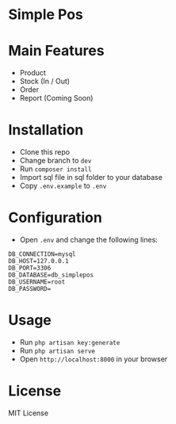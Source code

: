 # Simple Pos


# Main Features
- Product
- Stock (In / Out)
- Order
- Report (Coming Soon)


# Installation
- Clone this repo
- Change branch to `dev`
- Run `composer install`
- Import sql file in sql folder to your database
- Copy `.env.example` to `.env`

# Configuration
- Open `.env` and change the following lines:
```
DB_CONNECTION=mysql
DB_HOST=127.0.0.1
DB_PORT=3306
DB_DATABASE=db_simplepos
DB_USERNAME=root
DB_PASSWORD=
```



# Usage
- Run `php artisan key:generate`
- Run `php artisan serve`
- Open `http://localhost:8000` in your browser

# License
MIT License
